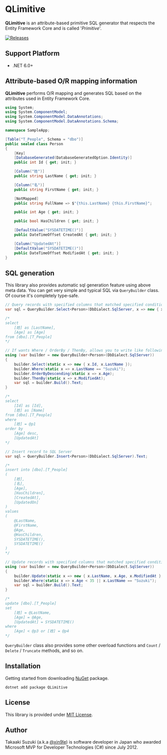 # QLimitive

**QLimitive** is an attribute-based primitive SQL generator that respects the Entity Framework Core and is called '*Primitive*'.


[![Releases](https://img.shields.io/github/release/xin9le/QLimitive.svg)](https://github.com/xin9le/QLimitive/releases)


## Support Platform

- .NET 6.0+



## Attribute-based O/R mapping information

**QLimitive** performs O/R mapping and generates SQL based on the attributes used in Entity Framework Core.


```cs
using System;
using System.ComponentModel;
using System.ComponentModel.DataAnnotations;
using System.ComponentModel.DataAnnotations.Schema;

namespace SampleApp;

[Table("T_People", Schema = "dbo")]
public sealed class Person
{
    [Key]
    [DatabaseGenerated(DatabaseGeneratedOption.Identity)]
    public int Id { get; init; }

    [Column("姓")]
    public string LastName { get; init; }

    [Column("名")]
    public string FirstName { get; init; }

    [NotMapped]
    public string FullName => $"{this.LastName} {this.FirstName}";

    public int Age { get; init; }

    public bool HasChildren { get; init; }

    [DefaultValue("SYSDATETIME()")]
    public DateTimeOffset CreatedAt { get; init; }

    [Column("UpdatedAt")]
    [DefaultValue("SYSDATETIME()")]
    public DateTimeOffset ModifiedAt { get; init; }
}
```



## SQL generation

This library also provides automatic sql generation feature using above meta data. You can get very simple and typical SQL via `QueryBuilder` class. Of course it's completely type-safe.

```cs
// Query records with specified columns that matched specified condition
var sql = QueryBuilder.Select<Person>(DbDialect.SqlServer, x => new { x.LastName, x.Age }).Text;

/*
select
    [姓] as [LastName],
    [Age] as [Age]
from [dbo].[T_People]
*/
```


```cs
// If wants Where / OrderBy / ThenBy, allows you to write like following
using (var builder = new QueryBuilder<Person>(DbDialect.SqlServer))
{
    builder.Select(static x => new { x.Id, x.LastName });
    builder.Where(static x => x.LastName == "Suzuki");
    builder.OrderByDescending(static x => x.Age);
    builder.ThenBy(static x => x.ModifiedAt);
    var sql = builder.Build().Text;
}

/*
select
    [Id] as [Id],
    [姓] as [Name]
from [dbo].[T_People]
where
    [姓] = @p1
order by
    [Age] desc,
    [UpdatedAt]
*/
```

```cs
// Insert record to SQL Server
var sql = QueryBuilder.Insert<Person>(DbDialect.SqlServer).Text;

/*
insert into [dbo].[T_People]
(
    [姓],
    [名],
    [Age],
    [HasChildren],
    [CreatedAt],
    [UpdatedOn]
)
values
(
    @LastName,
    @FirstName,
    @Age,
    @HasChildren,
    SYSDATETIME(),
    SYSDATETIME()
)
*/
```

```cs
// Update records with specified columns that matched specified condition
using (var builder = new QueryBuilder<Person>(DbDialect.SqlServer))
{
    builder.Update(static x => new { x.LastName, x.Age, x.ModifiedAt }, useDefaultValue: true);
    builder.Where(static x => x.Age < 35 || x.LastName == "Suzuki");
    var sql = builder.Build().Text;
}

/*
update [dbo].[T_People]
set
    [姓] = @LastName,
    [Age] = @Age,
    [UpdatedAt] = SYSDATETIME()
where
    [Age] < @p3 or [姓] = @p4
*/
```


`QueryBuilder` class also provides some other overload functions and `Count` / `Delete` / `Truncate` methods, and so on.



## Installation

Getting started from downloading [NuGet](https://www.nuget.org/packages/QLimitive) package.

```
dotnet add package QLimitive
```



## License

This library is provided under [MIT License](http://opensource.org/licenses/MIT).



## Author

Takaaki Suzuki (a.k.a [@xin9le](https://twitter.com/xin9le)) is software developer in Japan who awarded Microsoft MVP for Developer Technologies (C#) since July 2012.
